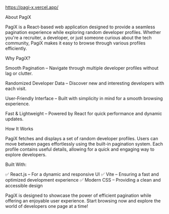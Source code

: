 https://pagi-x.vercel.app/

About PagiX

PagiX is a React-based web application designed to provide a seamless pagination experience while exploring random developer profiles. Whether you're a recruiter, a developer, or just someone curious about the tech community, PagiX makes it easy to browse through various profiles efficiently.

Why PagiX?

Smooth Pagination – Navigate through multiple developer profiles without lag or clutter.

Randomized Developer Data – Discover new and interesting developers with each visit.

User-Friendly Interface – Built with simplicity in mind for a smooth browsing experience.

Fast & Lightweight – Powered by React for quick performance and dynamic updates.


How It Works

PagiX fetches and displays a set of random developer profiles. Users can move between pages effortlessly using the built-in pagination system. Each profile contains useful details, allowing for a quick and engaging way to explore developers.

Built With:

✅ React.js – For a dynamic and responsive UI
✅ Vite – Ensuring a fast and optimized development experience
✅ Modern CSS – Providing a clean and accessible design

PagiX is designed to showcase the power of efficient pagination while offering an enjoyable user experience. Start browsing now and explore the world of developers one page at a time!
